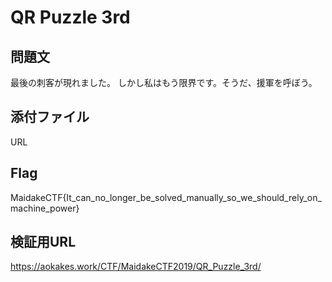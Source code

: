 # QR Puzzle 3rd

## 問題文
最後の刺客が現れました。
しかし私はもう限界です。そうだ、援軍を呼ぼう。

## 添付ファイル
URL

## Flag
MaidakeCTF{It_can_no_longer_be_solved_manually_so_we_should_rely_on_machine_power}

## 検証用URL
https://aokakes.work/CTF/MaidakeCTF2019/QR_Puzzle_3rd/
